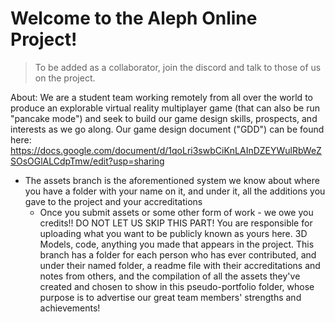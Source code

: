 # Welcome to the Aleph Online Project!
> To be added as a collaborator, join the discord and talk to those of us on the project.

About:
We are a student team working remotely from all over the world to produce an explorable virtual reality multiplayer game (that can also be run "pancake mode") and seek to build our game design skills, prospects, and interests as we go along.  Our game design document ("GDD") can be found here:
https://docs.google.com/document/d/1qoLri3swbCiKnLAInDZEYWulRbWeZSOsOGlALCdpTmw/edit?usp=sharing

* The assets branch is the aforementioned system we know about where you have a folder with your name on it, and under it, all the additions you gave to the project and your accreditations
    - Once you submit assets or some other form of work - we owe you credits!! DO NOT LET US SKIP THIS PART! You are responsible for uploading what you want to be publicly known as yours here.  3D Models, code, anything you made that appears in the project.  This branch has a folder for each person who has ever contributed, and under their named folder, a readme file with their accreditations and notes from others, and the compilation of all the assets they've created and chosen to show in this pseudo-portfolio folder, whose purpose is to advertise our great team members' strengths and achievements!
